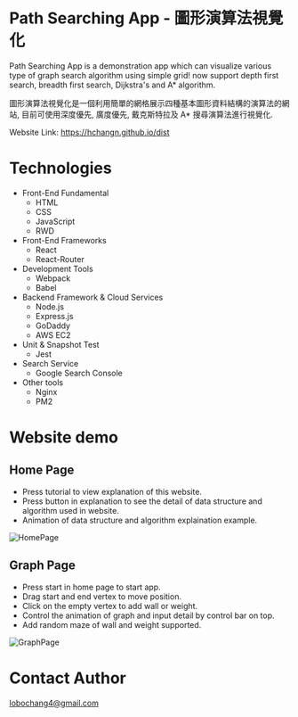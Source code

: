 # Path Searching App - 圖形演算法視覺化
  
Path Searching App is a demonstration app which can visualize various type of graph search algorithm using simple grid! now support depth first search, breadth first search, Dijkstra's and A* algorithm.
  
圖形演算法視覺化是一個利用簡單的網格展示四種基本圖形資料結構的演算法的網站, 目前可使用深度優先, 廣度優先, 戴克斯特拉及 A* 搜尋演算法進行視覺化.
  
Website Link: https://hchangn.github.io/dist

# Technologies
* Front-End Fundamental
  * HTML
  * CSS
  * JavaScript
  * RWD
* Front-End Frameworks
  * React
  * React-Router
* Development Tools
  * Webpack
  * Babel
* Backend Framework & Cloud Services
  * Node.js
  * Express.js
  * GoDaddy
  * AWS EC2
* Unit & Snapshot Test
  * Jest
* Search Service
  * Google Search Console
* Other tools
  * Nginx
  * PM2
  
# Website demo
  
## Home Page
  
* Press tutorial to view explanation of this website.
* Press button in explanation to see the detail of data structure and algorithm used in website.
* Animation of data structure and algorithm explaination example.
  
![HomePage](https://github.com/HCHANGN/SearchingPathProject/blob/master/Readme1.gif "HomePage")
  
## Graph Page
  
* Press start in home page to start app.
* Drag start and end vertex to move position.
* Click on the empty vertex to add wall or weight.
* Control the animation of graph and input detail by control bar on top.
* Add random maze of wall and weight supported.
  
![GraphPage](https://github.com/HCHANGN/SearchingPathProject/blob/master/Readme3.gif "GraphPage")

# Contact Author
  
lobochang4@gmail.com
